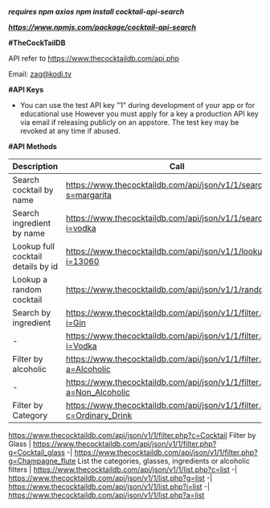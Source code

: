 ***requires npm axios***
***npm install cocktail-api-search***

***https://www.npmjs.com/package/cocktail-api-search***


**#TheCockTailDB**

API refer to https://www.thecocktaildb.com/api.php

*<!-- Contact -->*

Email: zag@kodi.tv

**#API Keys**
- You can use the test API key "1" during development of your app or for educational use However you must apply for a key a production API key via email if releasing publicly on an appstore. The test key may be revoked at any time if abused.

**#API Methods**


Description | Call
----------- | -------------
Search cocktail by name | <https://www.thecocktaildb.com/api/json/v1/1/search.php?s=margarita>
Search ingredient by name | <https://www.thecocktaildb.com/api/json/v1/1/search.php?i=vodka>
Lookup full cocktail details by id | <https://www.thecocktaildb.com/api/json/v1/1/lookup.php?i=13060>
Lookup a random cocktail | <https://www.thecocktaildb.com/api/json/v1/1/random.php>
Search by ingredient | <https://www.thecocktaildb.com/api/json/v1/1/filter.php?i=Gin>
 -| <https://www.thecocktaildb.com/api/json/v1/1/filter.php?i=Vodka>
Filter by alcoholic | <https://www.thecocktaildb.com/api/json/v1/1/filter.php?a=Alcoholic>
 -| <https://www.thecocktaildb.com/api/json/v1/1/filter.php?a=Non_Alcoholic>
Filter by Category | <https://www.thecocktaildb.com/api/json/v1/1/filter.php?c=Ordinary_Drink>
<https://www.thecocktaildb.com/api/json/v1/1/filter.php?c=Cocktail>
Filter by Glass | <https://www.thecocktaildb.com/api/json/v1/1/filter.php?g=Cocktail_glass>
 -| <https://www.thecocktaildb.com/api/json/v1/1/filter.php?g=Champagne_flute>
List the categories, glasses, ingredients or alcoholic filters | <https://www.thecocktaildb.com/api/json/v1/1/list.php?c=list>
 -| <https://www.thecocktaildb.com/api/json/v1/1/list.php?g=list>
 -| <https://www.thecocktaildb.com/api/json/v1/1/list.php?i=list>
 -| <https://www.thecocktaildb.com/api/json/v1/1/list.php?a=list>

